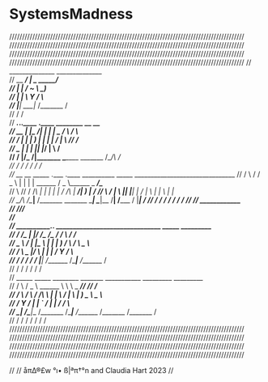 # SystemsMadness

////////////////////////////////////////////////////////////////////////////////////////////
////////////////////////////////////////////////////////////////////////////////////////////
////////////////////////////////////////////////////////////////////////////////////////////
////////////////////////////////////////////////////////////////////////////////////////////
// ______________ ______________                                                          
// \__    ___/   |   \_   _____/                                                          
//   |    | /    ~    \    __)_                                                           
//   |    | \    Y    /        \                                                          
//   |____|  \___|_  /_______  /                                                          
//                 \/        \/                                                           
// _____.___.___________.____    .____    ________  __      __                            
// \__  |   |\_   _____/|    |   |    |   \_____  \/  \    /  \                           
//  /   |   | |    __)_ |    |   |    |    /   |   \   \/\/   /                           
//  \____   | |        \|    |___|    |___/    |    \        /                            
//  / ______|/_______  /|_______ \_______ \_______  /\__/\  /                             
//  \/               \/         \/       \/       \/      \/                              
//  __      __  _____  .____    .____   __________  _____ _______________________________ 
// /  \    /  \/  _  \ |    |   |    |  \______   \/  _  \\______   \_   _____/\______   \
// \   \/\/   /  /_\  \|    |   |    |   |     ___/  /_\  \|     ___/|    __)_  |       _/
//  \        /    |    \    |___|    |___|    |  /    |    \    |    |        \ |    |   \
//   \__/\  /\____|__  /_______ \_______ \____|  \____|__  /____|   /_______  / |____|_  /
//        \/         \/        \/       \/               \/                 \/         \/ 
//
//  ____________                                                                          
// /_____/_____/                                                                          
//                                                                                   
//   ______________.___. _______________________________   _____    _________             
//  /   _____/\__  |   |/   _____/\__    ___/\_   _____/  /     \  /   _____/             
//  \_____  \  /   |   |\_____  \   |    |    |    __)_  /  \ /  \ \_____  \              
//  /        \ \____   |/        \  |    |    |        \/    Y    \/        \             
// /_______  / / ______/_______  /  |____|   /_______  /\____|__  /_______  /             
//         \/  \/              \/                    \/         \/        \/              
//    _____      _____  ________    _______  ___________ _________ _________              
//   /     \    /  _  \ \______ \   \      \ \_   _____//   _____//   _____/              
//  /  \ /  \  /  /_\  \ |    |  \  /   |   \ |    __)_ \_____  \ \_____  \               
// /    Y    \/    |    \|    `   \/    |    \|        \/        \/        \              
// \____|__  /\____|__  /_______  /\____|__  /_______  /_______  /_______  /              
//         \/         \/        \/         \/        \/        \/        \/               
////////////////////////////////////////////////////////////////////////////////////////////
////////////////////////////////////////////////////////////////////////////////////////////
////////////////////////////////////////////////////////////////////////////////////////////
////////////////////////////////////////////////////////////////////////////////////////////

// 
// åπ∆®£w °ı• ß|ªπ†°n and Claudia Hart 2023
//
